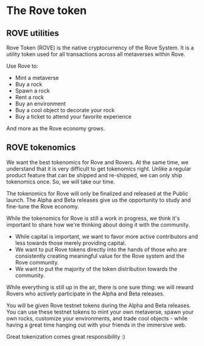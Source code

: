 # The Rove token

## ROVE utilities

Rove Token (ROVE) is the native cryptocurrency of the Rove System. It is a utility token used for all transactions across all metaverses within Rove.

Use Rove to:

* Mint a metaverse
* Buy a rock
* Spawn a rock
* Rent a rock
* Buy an environment
* Buy a cool object to decorate your rock&#x20;
* Buy a ticket to attend your favorite experience

And more as the Rove economy grows.

## ROVE tokenomics

We want the best tokenomics for Rove and Rovers. At the same time, we understand that it is very difficult to get tokenomics right. Unlike a regular product feature that can be shipped and re-shipped, we can only ship tokenomics once. So, we will take our time.

The tokenomics for Rove will only be finalized and released at the Public launch. The Alpha and Beta releases give us the opportunity to study and fine-tune the Rove economy.

While the tokenomics for Rove is still a work in progress, we think it's important to share how we're thinking about doing it with the community.

* While capital is important, we want to favor more active contributors and less towards those merely providing capital.
* We want to put Rove tokens directly into the hands of those who are consistently creating meaningful value for the Rove system and the Rove community.&#x20;
* We want to put the majority of the token distribution towards the community.

While everything is still up in the air, there is one sure thing: we will reward Rovers who actively participate in the Alpha and Beta releases.&#x20;

You will be given Rove testnet tokens during the Alpha and Beta releases.  You can use these testnet tokens to mint your own metaverse, spawn your own rocks, customize your environments, and trade cool objects - while having a great time hanging out with your friends in the immersive web.

Great tokenization comes great responsibility :)&#x20;
